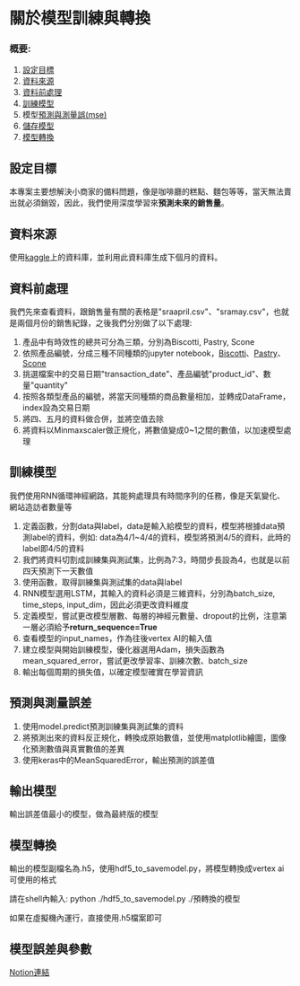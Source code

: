 關於模型訓練與轉換
=========================================

### 概要:
1. [設定目標](#設定目標)
2. [資料來源](#資料來源)
3. [資料前處理](#資料前處理)
4. [訓練模型](#訓練模型)
5. 模型[預測與測量誤(mse)](#預測與測量誤差)
6. [儲存模型](#輸出模型)
7. [模型轉換](#模型轉換)

## 設定目標

本專案主要想解決小商家的備料問題，像是咖啡廳的糕點、麵包等等，當天無法賣出就必須銷毀，因此，我們使用深度學習來**預測未來的銷售量**。

## 資料來源

使用[kaggle](https://www.kaggle.com/datasets/ylchang/coffee-shop-sample-data-1113)上的資料庫，並利用此資料庫生成下個月的資料。

## 資料前處理

我們先來查看資料，跟銷售量有關的表格是"sraapril.csv"、"sramay.csv"，也就是兩個月份的銷售紀錄，之後我們分別做了以下處理:
1. 產品中有時效性的總共可分為三類，分別為Biscotti, Pastry, Scone
2. 依照產品編號，分成三種不同種類的jupyter notebook，[Biscotti](./GRU_V1_Biscotti.ipynb)、[Pastry](./GRU_V1_Pastry.ipynb)、[Scone](./GRU_V1_Scone.ipynb)
3. 挑選檔案中的交易日期"transaction_date"、產品編號"product_id"、數量"quantity"
4. 按照各類型產品的編號，將當天同種類的商品數量相加，並轉成DataFrame，index設為交易日期
5. 將四、五月的資料做合併，並將空值去除
6. 將資料以Minmaxscaler做正規化，將數值變成0~1之間的數值，以加速模型處理

## 訓練模型

我們使用RNN循環神經網路，其能夠處理具有時間序列的任務，像是天氣變化、網站造訪者數量等

1. 定義函數，分割data與label，data是輸入給模型的資料，模型將根據data預測label的資料，例如: data為4/1~4/4的資料，模型將預測4/5的資料，此時的label即4/5的資料
2. 我們將資料切割成訓練集與測試集，比例為7:3，時間步長設為4，也就是以前四天預測下一天數值
3. 使用函數，取得訓練集與測試集的data與label
4. RNN模型選用LSTM，其輸入的資料必須是三維資料，分別為batch_size, time_steps, input_dim，因此必須更改資料維度
5. 定義模型，嘗試更改模型層數、每層的神經元數量、dropout的比例，注意第一層必須給予**return_sequence=True**
6. 查看模型的input_names，作為往後vertex AI的輸入值
7. 建立模型與開始訓練模型，優化器選用Adam，損失函數為mean_squared_error，嘗試更改學習率、訓練次數、batch_size
8. 輸出每個周期的損失值，以確定模型確實在學習資訊

## 預測與測量誤差

1. 使用model.predict預測訓練集與測試集的資料
2. 將預測出來的資料反正規化，轉換成原始數值，並使用matplotlib繪圖，圖像化預測數值與真實數值的差異
3. 使用keras中的MeanSquaredError，輸出預測的誤差值

## 輸出模型

輸出誤差值最小的模型，做為最終版的模型

## 模型轉換

輸出的模型副檔名為.h5，使用hdf5_to_savemodel.py，將模型轉換成vertex ai可使用的格式

請在shell內輸入: python ./hdf5_to_savemodel.py ./預轉換的模型

如果在虛擬機內運行，直接使用.h5檔案即可

## 模型誤差與參數

[Notion連結](https://boiling-babcat-6c1.notion.site/RNN-Models-d6025392639e4049996d1978cc83a838)